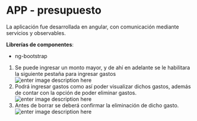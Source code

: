 # APP - presupuesto
La aplicación fue desarrollada en angular, con comunicación mediante servicios y observables.

**Librerías de componentes**:
* ng-bootstrap


1. Se puede ingresar un monto mayor, y de ahí en adelante se le habilitara la siguiente pestaña para ingresar gastos
![enter image description here](https://raw.githubusercontent.com/aniicossio1997/first-angular/main/app-presupuesto-observables/1_pantalla_principal.png)
2. Podrá ingresar gastos como así poder visualizar dichos gastos, además de contar con la opción de poder eliminar gastos.
![enter image description here](https://raw.githubusercontent.com/aniicossio1997/first-angular/main/app-presupuesto-observables/2_pantalla_lista_presupuesto.png)
3. Antes de borrar se deberá confirmar la eliminación de dicho gasto. ![enter image description here](https://raw.githubusercontent.com/aniicossio1997/first-angular/main/app-presupuesto-observables/3_modal.png)
